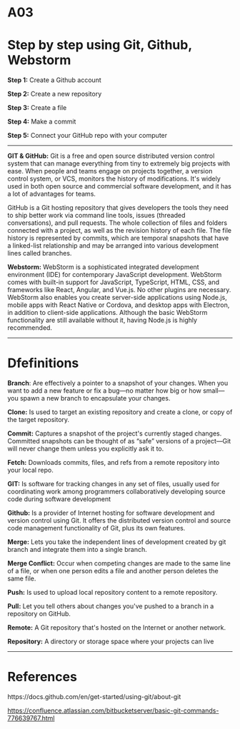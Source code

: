 # A03

<h1>Step by step using Git, Github, Webstorm</h1>

**Step 1:** Create a Github account


**Step 2:** Create a new repository


**Step 3:** Create a file


**Step 4:** Make a commit


**Step 5:** Connect your GitHub repo with your computer
<hr>

**GIT & GitHub:** Git is a free and open source distributed version control system that can manage everything from tiny to extremely big projects with ease. When people and teams engage on projects together, a version control system, or VCS, monitors the history of modifications. It's widely used in both open source and commercial software development, and it has a lot of advantages for teams. 

GitHub is a Git hosting repository that gives developers the tools they need to ship better work via command line tools, issues (threaded conversations), and pull requests. The whole collection of files and folders connected with a project, as well as the revision history of each file. The file history is represented by commits, which are temporal snapshots that have a linked-list relationship and may be arranged into various development lines called branches.

**Webstorm:** WebStorm is a sophisticated integrated development environment (IDE) for contemporary JavaScript development. WebStorm comes with built-in support for JavaScript, TypeScript, HTML, CSS, and frameworks like React, Angular, and Vue.js. No other plugins are necessary. WebStorm also enables you create server-side applications using Node.js, mobile apps with React Native or Cordova, and desktop apps with Electron, in addition to client-side applications. Although the basic WebStorm functionality are still available without it, having Node.js is highly recommended.
<hr>
<h1>Dfefinitions</h1>


**Branch**: Are effectively a pointer to a snapshot of your changes. When you want to add a new feature or fix a bug—no matter how big or how small—you spawn a new branch to encapsulate your changes.

**Clone:** Is used to target an existing repository and create a clone, or copy of the target repository.


**Commit:** Captures a snapshot of the project's currently staged changes. Committed snapshots can be thought of as “safe” versions of a project—Git will never change them unless you explicitly ask it to.


**Fetch:** Downloads commits, files, and refs from a remote repository into your local repo.


**GIT:** Is software for tracking changes in any set of files, usually used for coordinating work among programmers collaboratively developing source code during software development


**Github:**  Is a provider of Internet hosting for software development and version control using Git. It offers the distributed version control and source code management functionality of Git, plus its own features.


**Merge:** Lets you take the independent lines of development created by git branch and integrate them into a single branch.


**Merge Conflict:** Occur when competing changes are made to the same line of a file, or when one person edits a file and another person deletes the same file.


**Push:** Is used to upload local repository content to a remote repository.


**Pull:** Let you tell others about changes you've pushed to a branch in a repository on GitHub.


**Remote:** A Git repository that's hosted on the Internet or another network.


**Repository:** A directory or storage space where your projects can live
<hr>

<h1>References</h1>
https://docs.github.com/en/get-started/using-git/about-git


https://confluence.atlassian.com/bitbucketserver/basic-git-commands-776639767.html
